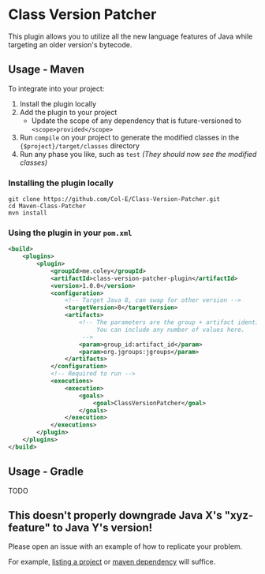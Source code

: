 # Class Version Patcher

This plugin allows you to utilize all the new language features of Java while targeting an older version's bytecode. 

## Usage - Maven

To integrate into your project:

1. Install the plugin locally
2. Add the plugin to your project
    - Update the scope of any dependency that is future-versioned to `<scope>provided</scope>`
3. Run `compile` on your project to generate the modified classes in the `{$project}/target/classes` directory
4. Run any phase you like, such as `test` _(They should now see the modified classes)_


### Installing the plugin locally

```
git clone https://github.com/Col-E/Class-Version-Patcher.git
cd Maven-Class-Patcher
mvn install
```

### Using the plugin in your `pom.xml`
```xml
<build>
    <plugins>
        <plugin>
            <groupId>me.coley</groupId>
            <artifactId>class-version-patcher-plugin</artifactId>
            <version>1.0.0</version>
            <configuration>
                <!-- Target Java 8, can swap for other version -->
                <targetVersion>8</targetVersion>
                <artifacts>
                    <!-- The parameters are the group + artifact identifiers of any dependency separated by a colon ":"
                         You can include any number of values here.
                     -->
                    <param>group_id:artifact_id</param>
                    <param>org.jgroups:jgroups</param>
                </artifacts>
            </configuration>
            <!-- Required to run -->
            <executions>
                <execution>
                    <goals>
                        <goal>ClassVersionPatcher</goal>
                    </goals>
                </execution>
            </executions>
        </plugin>
    </plugins>
</build>
```

## Usage - Gradle

TODO

## This doesn't properly downgrade Java X's "xyz-feature" to Java Y's version!

Please open an issue with an example of how to replicate your problem.

For example, [listing a project](https://github.com/belaban/JGroups) or [maven dependency](https://mvnrepository.com/artifact/org.jgroups/jgroups/5.1.2.Final) will suffice. 